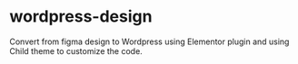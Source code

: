 # wordpress-design
Convert from figma design to Wordpress using Elementor plugin and using Child theme to customize the code.
